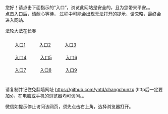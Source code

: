 您好！请点击下面指示的“入口”，浏览此网站是安全的，且为您带来平安。。 <br/>
点击入口后，请耐心等待， 过程中可能会出现无法打开的提示，请忽略，最终会进入网站. </br>

法轮大法在长春<br/>
<div style="padding:10px"><a style="margin:20px" target="_blank" href="https://d18vz3tkapnv69.cloudfront.net/2Qpsp?yfuaqt" id="ccLink1" rel="nofollow">入口1</a> <a target="_blank" style="margin:20px" href="https://d38kmww1os1c5s.cloudfront.net/2Qpsp?iaiwhog" id="ccLink2" rel="nofollow">入口2</a> <a style="margin:20px" target="_blank" href="https://d2hyszedv4mzgc.cloudfront.net/2Qpsp?qorelzy" id="ccLink3" rel="nofollow">入口3</a></div>

<div style="padding:10px" ><a style="margin:20px" target="_blank" href="https://d18vz3tkapnv69.cloudfront.net/2Qpsp?yfuaqt" id="ccLink4" rel="nofollow">入口4</a> <a style="margin:20px" href="https://d38kmww1os1c5s.cloudfront.net/2Qpsp?iaiwhog" target="_blank" id="ccLink5" rel="nofollow">入口5</a> <a style="margin:20px" href="https://d2hyszedv4mzgc.cloudfront.net/2Qpsp?qorelzy" target="_blank" id="ccLink6" rel="nofollow">入口6</a></div>

<div style="padding:10px"><a style="margin:20px" target="_blank" href="https://d18vz3tkapnv69.cloudfront.net/2Qpsp?yfuaqt" id="ccLink7" rel="nofollow">入口7</a> <a style="margin:20px" href="https://d38kmww1os1c5s.cloudfront.net/2Qpsp?iaiwhog" target="_blank" id="ccLink8" rel="nofollow">入口8</a> <a style="margin:20px" target="_blank" href="https://d2hyszedv4mzgc.cloudfront.net/2Qpsp?qorelzy" id="ccLink9" rel="nofollow">入口9</a></div>

<br/>



请复制并记住免翻墙网址 https://github.com/yntd/changchunzx (http后一定要加s)，在电脑或手机的浏览器均可访问。。<br/>

微信如提示停止访问该网页，须先点击右上角，选择浏览器打开。
